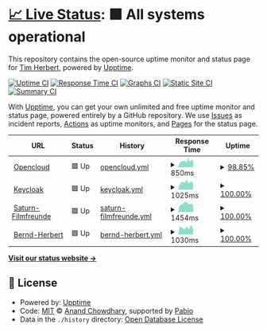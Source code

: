 # [📈 Live Status](https://demo.upptime.js.org): <!--live status--> **🟩 All systems operational**

This repository contains the open-source uptime monitor and status page for [Tim Herbert](https://demo.upptime.js.org), powered by [Upptime](https://github.com/upptime/upptime).

[![Uptime CI](https://github.com/Tim-herbie/uptime/workflows/Uptime%20CI/badge.svg)](https://github.com/Tim-herbie/uptime/actions?query=workflow%3A%22Uptime+CI%22)
[![Response Time CI](https://github.com/Tim-herbie/uptime/workflows/Response%20Time%20CI/badge.svg)](https://github.com/Tim-herbie/uptime/actions?query=workflow%3A%22Response+Time+CI%22)
[![Graphs CI](https://github.com/Tim-herbie/uptime/workflows/Graphs%20CI/badge.svg)](https://github.com/Tim-herbie/uptime/actions?query=workflow%3A%22Graphs+CI%22)
[![Static Site CI](https://github.com/Tim-herbie/uptime/workflows/Static%20Site%20CI/badge.svg)](https://github.com/Tim-herbie/uptime/actions?query=workflow%3A%22Static+Site+CI%22)
[![Summary CI](https://github.com/Tim-herbie/uptime/workflows/Summary%20CI/badge.svg)](https://github.com/Tim-herbie/uptime/actions?query=workflow%3A%22Summary+CI%22)

With [Upptime](https://upptime.js.org), you can get your own unlimited and free uptime monitor and status page, powered entirely by a GitHub repository. We use [Issues](https://github.com/Tim-herbie/uptime/issues) as incident reports, [Actions](https://github.com/Tim-herbie/uptime/actions) as uptime monitors, and [Pages](https://demo.upptime.js.org) for the status page.

<!--start: status pages-->
<!-- This summary is generated by Upptime (https://github.com/upptime/upptime) -->
<!-- Do not edit this manually, your changes will be overwritten -->
<!-- prettier-ignore -->
| URL | Status | History | Response Time | Uptime |
| --- | ------ | ------- | ------------- | ------ |
| <img alt="" src="https://icons.duckduckgo.com/ip3/opencloud.timherbert.de.ico" height="13"> [Opencloud](https://opencloud.timherbert.de) | 🟩 Up | [opencloud.yml](https://github.com/Tim-herbie/uptime/commits/HEAD/history/opencloud.yml) | <details><summary><img alt="Response time graph" src="./graphs/opencloud/response-time-week.png" height="20"> 850ms</summary><br><a href="https://demo.upptime.js.org/history/opencloud"><img alt="Response time 862" src="https://img.shields.io/endpoint?url=https%3A%2F%2Fraw.githubusercontent.com%2FTim-herbie%2Fuptime%2FHEAD%2Fapi%2Fopencloud%2Fresponse-time.json"></a><br><a href="https://demo.upptime.js.org/history/opencloud"><img alt="24-hour response time 862" src="https://img.shields.io/endpoint?url=https%3A%2F%2Fraw.githubusercontent.com%2FTim-herbie%2Fuptime%2FHEAD%2Fapi%2Fopencloud%2Fresponse-time-day.json"></a><br><a href="https://demo.upptime.js.org/history/opencloud"><img alt="7-day response time 850" src="https://img.shields.io/endpoint?url=https%3A%2F%2Fraw.githubusercontent.com%2FTim-herbie%2Fuptime%2FHEAD%2Fapi%2Fopencloud%2Fresponse-time-week.json"></a><br><a href="https://demo.upptime.js.org/history/opencloud"><img alt="30-day response time 862" src="https://img.shields.io/endpoint?url=https%3A%2F%2Fraw.githubusercontent.com%2FTim-herbie%2Fuptime%2FHEAD%2Fapi%2Fopencloud%2Fresponse-time-month.json"></a><br><a href="https://demo.upptime.js.org/history/opencloud"><img alt="1-year response time 862" src="https://img.shields.io/endpoint?url=https%3A%2F%2Fraw.githubusercontent.com%2FTim-herbie%2Fuptime%2FHEAD%2Fapi%2Fopencloud%2Fresponse-time-year.json"></a></details> | <details><summary><a href="https://demo.upptime.js.org/history/opencloud">98.85%</a></summary><a href="https://demo.upptime.js.org/history/opencloud"><img alt="All-time uptime 99.45%" src="https://img.shields.io/endpoint?url=https%3A%2F%2Fraw.githubusercontent.com%2FTim-herbie%2Fuptime%2FHEAD%2Fapi%2Fopencloud%2Fuptime.json"></a><br><a href="https://demo.upptime.js.org/history/opencloud"><img alt="24-hour uptime 100.00%" src="https://img.shields.io/endpoint?url=https%3A%2F%2Fraw.githubusercontent.com%2FTim-herbie%2Fuptime%2FHEAD%2Fapi%2Fopencloud%2Fuptime-day.json"></a><br><a href="https://demo.upptime.js.org/history/opencloud"><img alt="7-day uptime 98.85%" src="https://img.shields.io/endpoint?url=https%3A%2F%2Fraw.githubusercontent.com%2FTim-herbie%2Fuptime%2FHEAD%2Fapi%2Fopencloud%2Fuptime-week.json"></a><br><a href="https://demo.upptime.js.org/history/opencloud"><img alt="30-day uptime 99.45%" src="https://img.shields.io/endpoint?url=https%3A%2F%2Fraw.githubusercontent.com%2FTim-herbie%2Fuptime%2FHEAD%2Fapi%2Fopencloud%2Fuptime-month.json"></a><br><a href="https://demo.upptime.js.org/history/opencloud"><img alt="1-year uptime 99.45%" src="https://img.shields.io/endpoint?url=https%3A%2F%2Fraw.githubusercontent.com%2FTim-herbie%2Fuptime%2FHEAD%2Fapi%2Fopencloud%2Fuptime-year.json"></a></details>
| <img alt="" src="https://icons.duckduckgo.com/ip3/keycloak.timherbert.de.ico" height="13"> [Keycloak](https://keycloak.timherbert.de) | 🟩 Up | [keycloak.yml](https://github.com/Tim-herbie/uptime/commits/HEAD/history/keycloak.yml) | <details><summary><img alt="Response time graph" src="./graphs/keycloak/response-time-week.png" height="20"> 1025ms</summary><br><a href="https://demo.upptime.js.org/history/keycloak"><img alt="Response time 1023" src="https://img.shields.io/endpoint?url=https%3A%2F%2Fraw.githubusercontent.com%2FTim-herbie%2Fuptime%2FHEAD%2Fapi%2Fkeycloak%2Fresponse-time.json"></a><br><a href="https://demo.upptime.js.org/history/keycloak"><img alt="24-hour response time 915" src="https://img.shields.io/endpoint?url=https%3A%2F%2Fraw.githubusercontent.com%2FTim-herbie%2Fuptime%2FHEAD%2Fapi%2Fkeycloak%2Fresponse-time-day.json"></a><br><a href="https://demo.upptime.js.org/history/keycloak"><img alt="7-day response time 1025" src="https://img.shields.io/endpoint?url=https%3A%2F%2Fraw.githubusercontent.com%2FTim-herbie%2Fuptime%2FHEAD%2Fapi%2Fkeycloak%2Fresponse-time-week.json"></a><br><a href="https://demo.upptime.js.org/history/keycloak"><img alt="30-day response time 1023" src="https://img.shields.io/endpoint?url=https%3A%2F%2Fraw.githubusercontent.com%2FTim-herbie%2Fuptime%2FHEAD%2Fapi%2Fkeycloak%2Fresponse-time-month.json"></a><br><a href="https://demo.upptime.js.org/history/keycloak"><img alt="1-year response time 1023" src="https://img.shields.io/endpoint?url=https%3A%2F%2Fraw.githubusercontent.com%2FTim-herbie%2Fuptime%2FHEAD%2Fapi%2Fkeycloak%2Fresponse-time-year.json"></a></details> | <details><summary><a href="https://demo.upptime.js.org/history/keycloak">100.00%</a></summary><a href="https://demo.upptime.js.org/history/keycloak"><img alt="All-time uptime 100.00%" src="https://img.shields.io/endpoint?url=https%3A%2F%2Fraw.githubusercontent.com%2FTim-herbie%2Fuptime%2FHEAD%2Fapi%2Fkeycloak%2Fuptime.json"></a><br><a href="https://demo.upptime.js.org/history/keycloak"><img alt="24-hour uptime 100.00%" src="https://img.shields.io/endpoint?url=https%3A%2F%2Fraw.githubusercontent.com%2FTim-herbie%2Fuptime%2FHEAD%2Fapi%2Fkeycloak%2Fuptime-day.json"></a><br><a href="https://demo.upptime.js.org/history/keycloak"><img alt="7-day uptime 100.00%" src="https://img.shields.io/endpoint?url=https%3A%2F%2Fraw.githubusercontent.com%2FTim-herbie%2Fuptime%2FHEAD%2Fapi%2Fkeycloak%2Fuptime-week.json"></a><br><a href="https://demo.upptime.js.org/history/keycloak"><img alt="30-day uptime 100.00%" src="https://img.shields.io/endpoint?url=https%3A%2F%2Fraw.githubusercontent.com%2FTim-herbie%2Fuptime%2FHEAD%2Fapi%2Fkeycloak%2Fuptime-month.json"></a><br><a href="https://demo.upptime.js.org/history/keycloak"><img alt="1-year uptime 100.00%" src="https://img.shields.io/endpoint?url=https%3A%2F%2Fraw.githubusercontent.com%2FTim-herbie%2Fuptime%2FHEAD%2Fapi%2Fkeycloak%2Fuptime-year.json"></a></details>
| <img alt="" src="https://icons.duckduckgo.com/ip3/saturn-filmfreunde.de.ico" height="13"> [Saturn-Filmfreunde](https://saturn-filmfreunde.de) | 🟩 Up | [saturn-filmfreunde.yml](https://github.com/Tim-herbie/uptime/commits/HEAD/history/saturn-filmfreunde.yml) | <details><summary><img alt="Response time graph" src="./graphs/saturn-filmfreunde/response-time-week.png" height="20"> 1454ms</summary><br><a href="https://demo.upptime.js.org/history/saturn-filmfreunde"><img alt="Response time 1450" src="https://img.shields.io/endpoint?url=https%3A%2F%2Fraw.githubusercontent.com%2FTim-herbie%2Fuptime%2FHEAD%2Fapi%2Fsaturn-filmfreunde%2Fresponse-time.json"></a><br><a href="https://demo.upptime.js.org/history/saturn-filmfreunde"><img alt="24-hour response time 1283" src="https://img.shields.io/endpoint?url=https%3A%2F%2Fraw.githubusercontent.com%2FTim-herbie%2Fuptime%2FHEAD%2Fapi%2Fsaturn-filmfreunde%2Fresponse-time-day.json"></a><br><a href="https://demo.upptime.js.org/history/saturn-filmfreunde"><img alt="7-day response time 1454" src="https://img.shields.io/endpoint?url=https%3A%2F%2Fraw.githubusercontent.com%2FTim-herbie%2Fuptime%2FHEAD%2Fapi%2Fsaturn-filmfreunde%2Fresponse-time-week.json"></a><br><a href="https://demo.upptime.js.org/history/saturn-filmfreunde"><img alt="30-day response time 1450" src="https://img.shields.io/endpoint?url=https%3A%2F%2Fraw.githubusercontent.com%2FTim-herbie%2Fuptime%2FHEAD%2Fapi%2Fsaturn-filmfreunde%2Fresponse-time-month.json"></a><br><a href="https://demo.upptime.js.org/history/saturn-filmfreunde"><img alt="1-year response time 1450" src="https://img.shields.io/endpoint?url=https%3A%2F%2Fraw.githubusercontent.com%2FTim-herbie%2Fuptime%2FHEAD%2Fapi%2Fsaturn-filmfreunde%2Fresponse-time-year.json"></a></details> | <details><summary><a href="https://demo.upptime.js.org/history/saturn-filmfreunde">100.00%</a></summary><a href="https://demo.upptime.js.org/history/saturn-filmfreunde"><img alt="All-time uptime 100.00%" src="https://img.shields.io/endpoint?url=https%3A%2F%2Fraw.githubusercontent.com%2FTim-herbie%2Fuptime%2FHEAD%2Fapi%2Fsaturn-filmfreunde%2Fuptime.json"></a><br><a href="https://demo.upptime.js.org/history/saturn-filmfreunde"><img alt="24-hour uptime 100.00%" src="https://img.shields.io/endpoint?url=https%3A%2F%2Fraw.githubusercontent.com%2FTim-herbie%2Fuptime%2FHEAD%2Fapi%2Fsaturn-filmfreunde%2Fuptime-day.json"></a><br><a href="https://demo.upptime.js.org/history/saturn-filmfreunde"><img alt="7-day uptime 100.00%" src="https://img.shields.io/endpoint?url=https%3A%2F%2Fraw.githubusercontent.com%2FTim-herbie%2Fuptime%2FHEAD%2Fapi%2Fsaturn-filmfreunde%2Fuptime-week.json"></a><br><a href="https://demo.upptime.js.org/history/saturn-filmfreunde"><img alt="30-day uptime 100.00%" src="https://img.shields.io/endpoint?url=https%3A%2F%2Fraw.githubusercontent.com%2FTim-herbie%2Fuptime%2FHEAD%2Fapi%2Fsaturn-filmfreunde%2Fuptime-month.json"></a><br><a href="https://demo.upptime.js.org/history/saturn-filmfreunde"><img alt="1-year uptime 100.00%" src="https://img.shields.io/endpoint?url=https%3A%2F%2Fraw.githubusercontent.com%2FTim-herbie%2Fuptime%2FHEAD%2Fapi%2Fsaturn-filmfreunde%2Fuptime-year.json"></a></details>
| <img alt="" src="https://icons.duckduckgo.com/ip3/bernd-herbert.de.ico" height="13"> [Bernd-Herbert](https://bernd-herbert.de) | 🟩 Up | [bernd-herbert.yml](https://github.com/Tim-herbie/uptime/commits/HEAD/history/bernd-herbert.yml) | <details><summary><img alt="Response time graph" src="./graphs/bernd-herbert/response-time-week.png" height="20"> 1030ms</summary><br><a href="https://demo.upptime.js.org/history/bernd-herbert"><img alt="Response time 910" src="https://img.shields.io/endpoint?url=https%3A%2F%2Fraw.githubusercontent.com%2FTim-herbie%2Fuptime%2FHEAD%2Fapi%2Fbernd-herbert%2Fresponse-time.json"></a><br><a href="https://demo.upptime.js.org/history/bernd-herbert"><img alt="24-hour response time 733" src="https://img.shields.io/endpoint?url=https%3A%2F%2Fraw.githubusercontent.com%2FTim-herbie%2Fuptime%2FHEAD%2Fapi%2Fbernd-herbert%2Fresponse-time-day.json"></a><br><a href="https://demo.upptime.js.org/history/bernd-herbert"><img alt="7-day response time 1030" src="https://img.shields.io/endpoint?url=https%3A%2F%2Fraw.githubusercontent.com%2FTim-herbie%2Fuptime%2FHEAD%2Fapi%2Fbernd-herbert%2Fresponse-time-week.json"></a><br><a href="https://demo.upptime.js.org/history/bernd-herbert"><img alt="30-day response time 910" src="https://img.shields.io/endpoint?url=https%3A%2F%2Fraw.githubusercontent.com%2FTim-herbie%2Fuptime%2FHEAD%2Fapi%2Fbernd-herbert%2Fresponse-time-month.json"></a><br><a href="https://demo.upptime.js.org/history/bernd-herbert"><img alt="1-year response time 910" src="https://img.shields.io/endpoint?url=https%3A%2F%2Fraw.githubusercontent.com%2FTim-herbie%2Fuptime%2FHEAD%2Fapi%2Fbernd-herbert%2Fresponse-time-year.json"></a></details> | <details><summary><a href="https://demo.upptime.js.org/history/bernd-herbert">100.00%</a></summary><a href="https://demo.upptime.js.org/history/bernd-herbert"><img alt="All-time uptime 100.00%" src="https://img.shields.io/endpoint?url=https%3A%2F%2Fraw.githubusercontent.com%2FTim-herbie%2Fuptime%2FHEAD%2Fapi%2Fbernd-herbert%2Fuptime.json"></a><br><a href="https://demo.upptime.js.org/history/bernd-herbert"><img alt="24-hour uptime 100.00%" src="https://img.shields.io/endpoint?url=https%3A%2F%2Fraw.githubusercontent.com%2FTim-herbie%2Fuptime%2FHEAD%2Fapi%2Fbernd-herbert%2Fuptime-day.json"></a><br><a href="https://demo.upptime.js.org/history/bernd-herbert"><img alt="7-day uptime 100.00%" src="https://img.shields.io/endpoint?url=https%3A%2F%2Fraw.githubusercontent.com%2FTim-herbie%2Fuptime%2FHEAD%2Fapi%2Fbernd-herbert%2Fuptime-week.json"></a><br><a href="https://demo.upptime.js.org/history/bernd-herbert"><img alt="30-day uptime 100.00%" src="https://img.shields.io/endpoint?url=https%3A%2F%2Fraw.githubusercontent.com%2FTim-herbie%2Fuptime%2FHEAD%2Fapi%2Fbernd-herbert%2Fuptime-month.json"></a><br><a href="https://demo.upptime.js.org/history/bernd-herbert"><img alt="1-year uptime 100.00%" src="https://img.shields.io/endpoint?url=https%3A%2F%2Fraw.githubusercontent.com%2FTim-herbie%2Fuptime%2FHEAD%2Fapi%2Fbernd-herbert%2Fuptime-year.json"></a></details>

<!--end: status pages-->

[**Visit our status website →**](https://demo.upptime.js.org)

## 📄 License

- Powered by: [Upptime](https://github.com/upptime/upptime)
- Code: [MIT](./LICENSE) © [Anand Chowdhary](https://anandchowdhary.com), supported by [Pabio](https://pabio.com)
- Data in the `./history` directory: [Open Database License](https://opendatacommons.org/licenses/odbl/1-0/)
